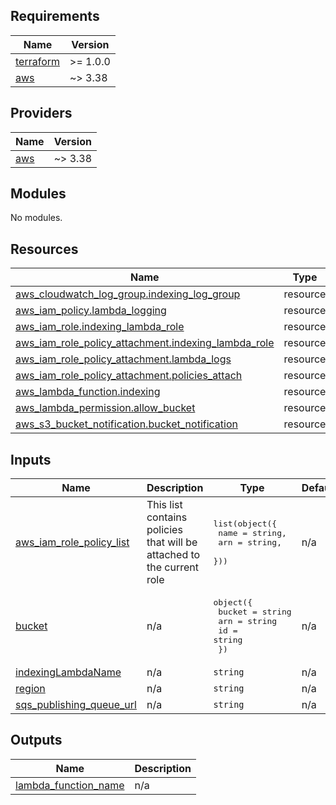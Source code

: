 <!-- BEGIN_TF_DOCS -->
## Requirements

| Name | Version |
|------|---------|
| <a name="requirement_terraform"></a> [terraform](#requirement\_terraform) | >= 1.0.0 |
| <a name="requirement_aws"></a> [aws](#requirement\_aws) | ~> 3.38 |

## Providers

| Name | Version |
|------|---------|
| <a name="provider_aws"></a> [aws](#provider\_aws) | ~> 3.38 |

## Modules

No modules.

## Resources

| Name | Type |
|------|------|
| [aws_cloudwatch_log_group.indexing_log_group](https://registry.terraform.io/providers/hashicorp/aws/latest/docs/resources/cloudwatch_log_group) | resource |
| [aws_iam_policy.lambda_logging](https://registry.terraform.io/providers/hashicorp/aws/latest/docs/resources/iam_policy) | resource |
| [aws_iam_role.indexing_lambda_role](https://registry.terraform.io/providers/hashicorp/aws/latest/docs/resources/iam_role) | resource |
| [aws_iam_role_policy_attachment.indexing_lambda_role](https://registry.terraform.io/providers/hashicorp/aws/latest/docs/resources/iam_role_policy_attachment) | resource |
| [aws_iam_role_policy_attachment.lambda_logs](https://registry.terraform.io/providers/hashicorp/aws/latest/docs/resources/iam_role_policy_attachment) | resource |
| [aws_iam_role_policy_attachment.policies_attach](https://registry.terraform.io/providers/hashicorp/aws/latest/docs/resources/iam_role_policy_attachment) | resource |
| [aws_lambda_function.indexing](https://registry.terraform.io/providers/hashicorp/aws/latest/docs/resources/lambda_function) | resource |
| [aws_lambda_permission.allow_bucket](https://registry.terraform.io/providers/hashicorp/aws/latest/docs/resources/lambda_permission) | resource |
| [aws_s3_bucket_notification.bucket_notification](https://registry.terraform.io/providers/hashicorp/aws/latest/docs/resources/s3_bucket_notification) | resource |

## Inputs

| Name | Description | Type | Default | Required |
|------|-------------|------|---------|:--------:|
| <a name="input_aws_iam_role_policy_list"></a> [aws\_iam\_role\_policy\_list](#input\_aws\_iam\_role\_policy\_list) | This list contains policies that will be attached to the current role | <pre>list(object({<br>    name = string,<br>    arn  = string,<br>  }))</pre> | n/a | yes |
| <a name="input_bucket"></a> [bucket](#input\_bucket) | n/a | <pre>object({<br>    bucket = string<br>    arn    = string<br>    id     = string<br>  })</pre> | n/a | yes |
| <a name="input_indexingLambdaName"></a> [indexingLambdaName](#input\_indexingLambdaName) | n/a | `string` | n/a | yes |
| <a name="input_region"></a> [region](#input\_region) | n/a | `string` | n/a | yes |
| <a name="input_sqs_publishing_queue_url"></a> [sqs\_publishing\_queue\_url](#input\_sqs\_publishing\_queue\_url) | n/a | `string` | n/a | yes |

## Outputs

| Name | Description |
|------|-------------|
| <a name="output_lambda_function_name"></a> [lambda\_function\_name](#output\_lambda\_function\_name) | n/a |
<!-- END_TF_DOCS -->